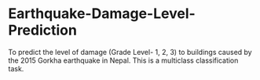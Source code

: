 # Earthquake-Damage-Level-Prediction
To predict the level of damage (Grade Level- 1, 2, 3) to buildings caused by the 2015 Gorkha earthquake in Nepal. This is a multiclass classification task.
